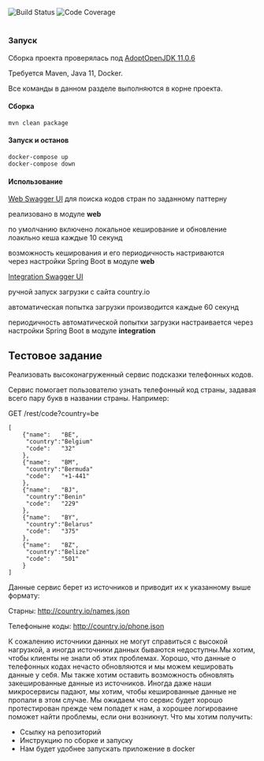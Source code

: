 ![Build Status](https://api.travis-ci.com/ikardovskiy/demo-app.svg?branch=develop)
![Code Coverage](https://codecov.io/github/ikardovskiy/demo-app/branch/develop/graph/badge.svg)

#
### Запуск
Сборка проекта проверялась под [AdoptOpenJDK 11.0.6](https://adoptopenjdk.net/?variant=openjdk11&jvmVariant=hotspot)

Требуется Maven, Java 11, Docker.
 
Все команды в данном разделе выполняются в корне проекта.
 
#### Сборка

    mvn clean package
    
#### Запуск и останов
    
    docker-compose up 
    docker-compose down
      
    
#### Использование

[Web Swagger UI](http://localhost:8080/swagger-ui.html)
для поиска кодов стран по заданному паттерну

реализовано в модуле **web**

по умолчанию включено локальное кеширование 
и обновление лоакльно кеша каждые 10 секунд 

возможность кеширования и его периодичность настриваются  
через настройки Spring Boot в модуле **web**


[Integration Swagger UI](http://localhost:8081/swagger-ui.html)

ручной запуск загрузки c сайта country.io   

автоматическая попытка загрузки производится каждые 60 секунд

периодичность автоматической попытки загрузки настраивается 
через настройки Spring Boot в модуле **integration**

## Тестовое задание

Реализовать высоконагруженный сервис подсказки телефонных кодов.

Сервис помогает пользователю узнать телефонный код страны, задавая всего пару букв в названии страны. Например:

GET /rest/code?country=be

    [
        {"name":   "BE",
         "country":"Belgium"
         "code":   "32"
        },
        {"name":   "BM",
         "country":"Bermuda"
         "code":   "+1-441"
        },
        {"name":   "BJ",
         "country":"Benin"
         "code":   "229"
        },
        {"name":   "BY",
         "country":"Belarus"
         "code":   "375"
        },
        {"name":   "BZ",
         "country":"Belize"
         "code":   "501"
        }
    ] 

Данные сервис берет из источников и приводит их к указанному выше формату:

Старны: http://country.io/names.json
    
Телефоныне коды: http://country.io/phone.json

К сожалению источники данных не могут справиться с высокой нагрузкой, а иногда источники данных бываются недоступны.Мы хотим, чтобы клиенты не знали об этих проблемах. Хорошо, что данные о телефонных кодах нечасто обновляются и мы можем кешировать данные у себя. Мы также хотим оставить возможность обновлять закешированные данные из источников. Иногда даже наши микросервисы падают, мы хотим, чтобы кешированные данные не пропали в этом случае.
Мы ожидаем что сервис будет хорошо протестирован прежде чем попадет к нам, а хорошее логироваине поможет найти проблемы, если они возникнут.
Что мы хотим получить:
* Ссылку на репозиторий
* Инструкцию по сборке и запуску
* Нам будет удобнее запускать приложение в docker




